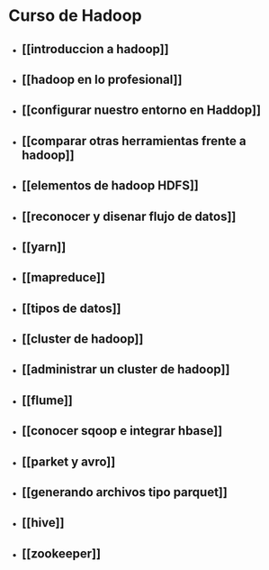 # Curso de Hadoop

* ## [[introduccion a hadoop]]
* ## [[hadoop en lo profesional]]
* ## [[configurar nuestro entorno en Haddop]]
* ## [[comparar otras herramientas frente a hadoop]]
* ## [[elementos de hadoop HDFS]]
* ## [[reconocer y disenar flujo de datos]]
* ## [[yarn]]
* ## [[mapreduce]]
* ## [[tipos de datos]]
* ## [[cluster de hadoop]]
* ## [[administrar un cluster de hadoop]]
* ## [[flume]]
* ## [[conocer sqoop e integrar hbase]]
* ## [[parket y avro]]
* ## [[generando archivos tipo parquet]]
* ## [[hive]]
* ## [[zookeeper]]